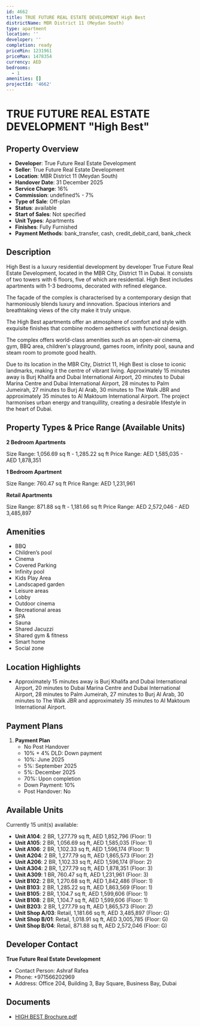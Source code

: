 ```yaml
---
id: 4662
title: TRUE FUTURE REAL ESTATE DEVELOPMENT High Best
districtName: MBR District 11 (Meydan South)
type: apartment
location: ''
developer: ''
completion: ready
priceMin: 1231961
priceMax: 1478354
currency: AED
bedrooms:
  - 1
amenities: []
projectId: '4662'
---
```


# TRUE FUTURE REAL ESTATE DEVELOPMENT "High Best"

## Property Overview
- **Developer**: True Future Real Estate Development
- **Seller**: True Future Real Estate Development
- **Location**: MBR District 11 (Meydan South)
- **Handover Date**: 31 December 2025
- **Service Charge**: 16%
- **Commission**: undefined% - 7%
- **Type of Sale**: Off-plan
- **Status**: available
- **Start of Sales**: Not specified
- **Unit Types**: Apartments
- **Finishes**: Fully Furnished
- **Payment Methods**: bank_transfer, cash, credit_debit_card, bank_check

## Description
High Best is a luxury residential development by developer True Future Real Estate Development, located in the MBR City, District 11 in Dubai. It consists of two towers with 6 floors, five of which are residential. High Best includes apartments with 1-3 bedrooms, decorated with refined elegance.

The façade of the complex is characterised by a contemporary design that harmoniously blends luxury and innovation. Spacious interiors and breathtaking views of the city make it truly unique.

The High Best apartments offer an atmosphere of comfort and style with exquisite finishes that combine modern aesthetics with functional design.

The complex offers world-class amenities such as an open-air cinema, gym, BBQ area, children's playground, games room, infinity pool, sauna and steam room to promote good health.

Due to its location in the MBR City, District 11, High Best is close to iconic landmarks, making it the centre of vibrant living. Approximately 15 minutes away is Burj Khalifa and Dubai International Airport, 20 minutes to Dubai Marina Centre and Dubai International Airport, 28 minutes to Palm Jumeirah, 27 minutes to Burj Al Arab, 30 minutes to The Walk JBR and approximately 35 minutes to Al Maktoum International Airport. The project harmonises urban energy and tranquillity, creating a desirable lifestyle in the heart of Dubai.

## Property Types & Price Range (Available Units)
**2 Bedroom Apartments**

Size Range: 1,056.69 sq ft - 1,285.22 sq ft
Price Range: AED 1,585,035 - AED 1,878,351

**1 Bedroom Apartment**

Size Range: 760.47 sq ft
Price Range: AED 1,231,961

**Retail Apartments**

Size Range: 871.88 sq ft - 1,181.66 sq ft
Price Range: AED 2,572,046 - AED 3,485,897

## Amenities
- BBQ
- Children’s pool
- Cinema
- Covered Parking
- Infinity pool
- Kids Play Area
- Landscaped garden
- Leisure areas
- Lobby
- Outdoor cinema
- Recreational areas
- SPA
- Sauna
- Shared Jacuzzi
- Shared gym & fitness
- Smart home
- Social zone

## Location Highlights
- Approximately 15 minutes away is Burj Khalifa and Dubai International Airport, 20 minutes to Dubai Marina Centre and Dubai International Airport, 28 minutes to Palm Jumeirah, 27 minutes to Burj Al Arab, 30 minutes to The Walk JBR and approximately 35 minutes to Al Maktoum International Airport.

## Payment Plans
1. **Payment Plan**
   - No Post Handover
   - 10% + 4% DLD: Down payment
   - 10%: June 2025
   - 5%: September 2025
   - 5%: December 2025
   - 70%: Upon completion
   - Down Payment: 10%
   - Post Handover: No

## Available Units
Currently 15 unit(s) available:
- **Unit A104**: 2 BR, 1,277.79 sq ft, AED 1,852,796 (Floor: 1)
- **Unit A105**: 2 BR, 1,056.69 sq ft, AED 1,585,035 (Floor: 1)
- **Unit A106**: 2 BR, 1,102.33 sq ft, AED 1,596,174 (Floor: 1)
- **Unit A204**: 2 BR, 1,277.79 sq ft, AED 1,865,573 (Floor: 2)
- **Unit A206**: 2 BR, 1,102.33 sq ft, AED 1,596,174 (Floor: 2)
- **Unit A304**: 2 BR, 1,277.79 sq ft, AED 1,878,351 (Floor: 3)
- **Unit A309**: 1 BR, 760.47 sq ft, AED 1,231,961 (Floor: 3)
- **Unit B102**: 2 BR, 1,270.68 sq ft, AED 1,842,486 (Floor: 1)
- **Unit B103**: 2 BR, 1,285.22 sq ft, AED 1,863,569 (Floor: 1)
- **Unit B105**: 2 BR, 1,104.7 sq ft, AED 1,599,606 (Floor: 1)
- **Unit B108**: 2 BR, 1,104.7 sq ft, AED 1,599,606 (Floor: 1)
- **Unit B203**: 2 BR, 1,277.79 sq ft, AED 1,865,573 (Floor: 2)
- **Unit Shop A/03**: Retail, 1,181.66 sq ft, AED 3,485,897 (Floor: G)
- **Unit Shop B/01**: Retail, 1,018.91 sq ft, AED 3,005,785 (Floor: G)
- **Unit Shop B/04**: Retail, 871.88 sq ft, AED 2,572,046 (Floor: G)

## Developer Contact
**True Future Real Estate Development**
- Contact Person: Ashraf Rafea
- Phone: +971566202969
- Address: Office 204, Building 3, Bay Square, Business Bay, Dubai

## Documents
- [HIGH BEST Brochure.pdf](https://cdn.geniemap.net/2025/03/11/QEEPhAZi5dAekRVS5eH2I0kJwKyWK6ufKDSXjEVL.pdf)
